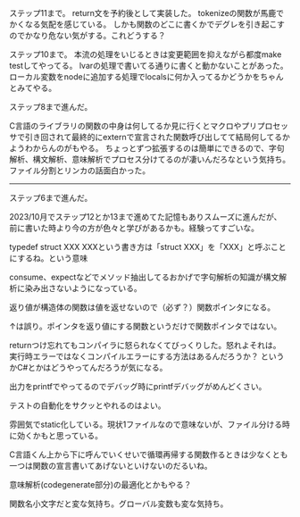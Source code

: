 ステップ11まで。
return文を予約後として実装した。
tokenizeの関数が馬鹿でかくなる気配を感じている。
しかも関数のどこに書くかでデグレを引き起こすのでかなり危ない気がする。これどうする？

ステップ10まで。
本流の処理をいじるときは変更範囲を抑えながら都度make testしてやってる。
lvarの処理で書いてる通りに書くと動かないことがあった。ローカル変数をnodeに追加する処理でlocalsに何か入ってるかどうかをちゃんとみてやる。

ステップ8まで進んだ。

C言語のライブラリの関数の中身は何してるか見に行くとマクロやプリプロセッサで引き回されて最終的にexternで宣言された関数呼び出してて結局何してるかようわからんのがもやる。
ちょっとずつ拡張するのは簡単にできるので、字句解析、構文解析、意味解析でプロセス分けてるのが凄いんだろなという気持ち。
ファイル分割とリンカの話面白かった。
_______________________________________________________________________________________________________________________

ステップ6まで進んだ。

2023/10月でステップ12とか13まで進めてた記憶もありスムーズに進んだが、
前に書いた時より今の方が色々と学びがあるかも。経験ってすごいな。

typedef struct XXX XXXという書き方は「struct XXX」を「XXX」と呼ぶことにするね。という意味

consume、expectなどでメソッド抽出してるおかげで字句解析の知識が構文解析に染み出さないようになっている。

返り値が構造体の関数は値を返せないので（必ず？）関数ポインタになる。

↑は誤り。ポインタを返り値にする関数というだけで関数ポインタではない。

returnつけ忘れてもコンパイラに怒られなくてびっくりした。怒れよそれは。
実行時エラーではなくコンパイルエラーにする方法はあるんだろうか？
というかC#とかはどうやってんだろうが気になる。

出力をprintfでやってるのでデバッグ時にprintfデバッグがめんどくさい。

テストの自動化をサクッとやれるのはよい。

雰囲気でstatic化している。現状1ファイルなので意味ないが、ファイル分ける時に効くかもと思っている。

C言語くん上から下に呼んでいくせいで循環再帰する関数作るときは少なくとも一つは関数の宣言書いてあげないといけないのだるいね。

意味解析(codegenerate部分)の最適化とかもやる？

関数名小文字だと変な気持ち。グローバル変数も変な気持ち。
